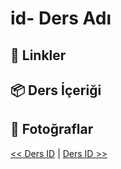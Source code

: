 # id- Ders Adı

## 🔗 Linkler

## 📦 Ders İçeriği

## 📸 Fotoğraflar

[<< Ders ID](../) | [Ders ID >>](../)
